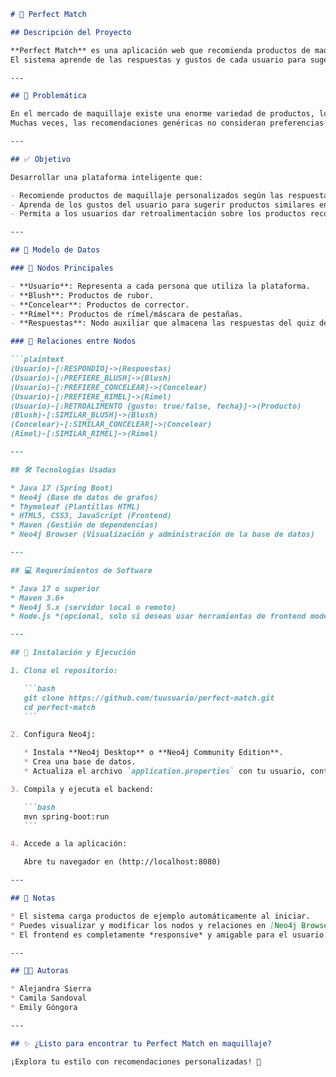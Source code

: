 
````markdown
# 💄 Perfect Match

## Descripción del Proyecto

**Perfect Match** es una aplicación web que recomienda productos de maquillaje personalizados (blush, corrector y rímel) a los usuarios, utilizando sus preferencias y retroalimentación.  
El sistema aprende de las respuestas y gustos de cada usuario para sugerir productos similares y mejorar la experiencia de recomendación.

---

## 🎯 Problemática

En el mercado de maquillaje existe una enorme variedad de productos, lo que dificulta a los usuarios encontrar aquellos que realmente se adaptan a sus gustos, necesidades y características personales.  
Muchas veces, las recomendaciones genéricas no consideran preferencias individuales, lo que lleva a compras insatisfactorias.

---

## ✅ Objetivo

Desarrollar una plataforma inteligente que:

- Recomiende productos de maquillaje personalizados según las respuestas de un quiz y la retroalimentación del usuario.
- Aprenda de los gustos del usuario para sugerir productos similares en el futuro.
- Permita a los usuarios dar retroalimentación sobre los productos recomendados para mejorar la precisión de las sugerencias.

---

## 🧠 Modelo de Datos

### 🔗 Nodos Principales

- **Usuario**: Representa a cada persona que utiliza la plataforma.
- **Blush**: Productos de rubor.
- **Concelear**: Productos de corrector.
- **Rímel**: Productos de rímel/máscara de pestañas.
- **Respuestas**: Nodo auxiliar que almacena las respuestas del quiz de cada usuario.

### 🔄 Relaciones entre Nodos

```plaintext
(Usuario)-[:RESPONDIO]->(Respuestas)
(Usuario)-[:PREFIERE_BLUSH]->(Blush)
(Usuario)-[:PREFIERE_CONCELEAR]->(Concelear)
(Usuario)-[:PREFIERE_RIMEL]->(Rimel)
(Usuario)-[:RETROALIMENTO {gusto: true/false, fecha}]->(Producto)
(Blush)-[:SIMILAR_BLUSH]->(Blush)
(Concelear)-[:SIMILAR_CONCELEAR]->(Concelear)
(Rimel)-[:SIMILAR_RIMEL]->(Rimel)

---

## 🛠 Tecnologías Usadas

* Java 17 (Spring Boot)
* Neo4j (Base de datos de grafos)
* Thymeleaf (Plantillas HTML)
* HTML5, CSS3, JavaScript (Frontend)
* Maven (Gestión de dependencias)
* Neo4j Browser (Visualización y administración de la base de datos)

---

## 💻 Requerimientos de Software

* Java 17 o superior
* Maven 3.6+
* Neo4j 5.x (servidor local o remoto)
* Node.js *(opcional, solo si deseas usar herramientas de frontend modernas)*

---

## 🚀 Instalación y Ejecución

1. Clona el repositorio:

   ```bash
   git clone https://github.com/tuusuario/perfect-match.git
   cd perfect-match
   ```

2. Configura Neo4j:

   * Instala **Neo4j Desktop** o **Neo4j Community Edition**.
   * Crea una base de datos.
   * Actualiza el archivo `application.properties` con tu usuario, contraseña y puerto de Neo4j.

3. Compila y ejecuta el backend:

   ```bash
   mvn spring-boot:run
   ```

4. Accede a la aplicación:

   Abre tu navegador en (http://localhost:8080)

---

## 📝 Notas

* El sistema carga productos de ejemplo automáticamente al iniciar.
* Puedes visualizar y modificar los nodos y relaciones en [Neo4j Browser](http://localhost:7474).
* El frontend es completamente *responsive* y amigable para el usuario.

---

## 👩‍💻 Autoras

* Alejandra Sierra
* Camila Sandoval
* Emily Góngora

---

## ✨ ¿Listo para encontrar tu Perfect Match en maquillaje?

¡Explora tu estilo con recomendaciones personalizadas! 💖
````

